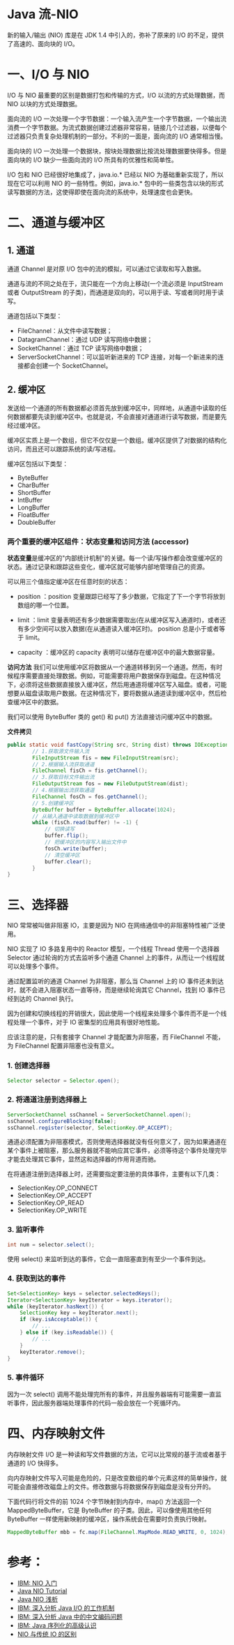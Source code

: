 Java 流-NIO
====================
新的输入/输出 (NIO) 库是在 JDK 1.4 中引入的，弥补了原来的 I/O 的不足，提供了高速的、面向块的 I/O。

# 一、I/O 与 NIO 
I/O 与 NIO 最重要的区别是数据打包和传输的方式，I/O 以流的方式处理数据，而 NIO 以块的方式处理数据。

面向流的 I/O 一次处理一个字节数据：一个输入流产生一个字节数据，一个输出流消费一个字节数据。为流式数据创建过滤器非常容易，链接几个过滤器，以便每个过滤器只负责复杂处理机制的一部分。不利的一面是，面向流的 I/O 通常相当慢。

面向块的 I/O 一次处理一个数据块，按块处理数据比按流处理数据要快得多。但是面向块的 I/O 缺少一些面向流的 I/O 所具有的优雅性和简单性。

I/O 包和 NIO 已经很好地集成了，java.io.* 已经以 NIO 为基础重新实现了，所以现在它可以利用 NIO 的一些特性。例如，java.io.* 包中的一些类包含以块的形式读写数据的方法，这使得即使在面向流的系统中，处理速度也会更快。

# 二、通道与缓冲区

## 1. 通道
通道 Channel 是对原 I/O 包中的流的模拟，可以通过它读取和写入数据。

通道与流的不同之处在于，流只能在一个方向上移动(一个流必须是 InputStream 或者 OutputStream 的子类)，而通道是双向的，可以用于读、写或者同时用于读写。

通道包括以下类型：
- FileChannel：从文件中读写数据；
- DatagramChannel：通过 UDP 读写网络中数据；
- SocketChannel：通过 TCP 读写网络中数据；
- ServerSocketChannel：可以监听新进来的 TCP 连接，对每一个新进来的连接都会创建一个 SocketChannel。

## 2. 缓冲区
发送给一个通道的所有数据都必须首先放到缓冲区中，同样地，从通道中读取的任何数据都要先读到缓冲区中。也就是说，不会直接对通道进行读写数据，而是要先经过缓冲区。

缓冲区实质上是一个数组，但它不仅仅是一个数组。缓冲区提供了对数据的结构化访问，而且还可以跟踪系统的读/写进程。

缓冲区包括以下类型：
- ByteBuffer
- CharBuffer
- ShortBuffer
- IntBuffer
- LongBuffer
- FloatBuffer
- DoubleBuffer

### 两个重要的缓冲区组件：**状态变量和访问方法 (accessor)**

**状态变量**是缓冲区的"内部统计机制"的关键。每一个读/写操作都会改变缓冲区的状态。通过记录和跟踪这些变化，缓冲区就可能够内部地管理自己的资源。

可以用三个值指定缓冲区在任意时刻的状态：
- position ：position 变量跟踪已经写了多少数据，它指定了下一个字节将放到数组的哪一个位置。

- limit ：limit 变量表明还有多少数据需要取出(在从缓冲区写入通道时)，或者还有多少空间可以放入数据(在从通道读入缓冲区时)。
position 总是小于或者等于 limit。

- capacity ：缓冲区的 capacity 表明可以储存在缓冲区中的最大数据容量。 

**访问方法**
我们可以使用缓冲区将数据从一个通道转移到另一个通道。然而，有时候程序需要直接处理数据。例如，可能需要将用户数据保存到磁盘。在这种情况下，必须将这些数据直接放入缓冲区，然后用通道将缓冲区写入磁盘。或者，可能想要从磁盘读取用户数据。在这种情况下，要将数据从通道读到缓冲区中，然后检查缓冲区中的数据。

我们可以使用 ByteBuffer 类的 get() 和 put() 方法直接访问缓冲区中的数据。

**文件拷贝**
```java
public static void fastCopy(String src, String dist) throws IOException {
        // 1.获取源文件输入流
        FileInputStream fis = new FileInputStream(src);
        // 2.根据输入流获取通道
        FileChannel fisCh = fis.getChannel();
        // 3.获取目标文件输出流
        FileOutputStream fos = new FileOutputStream(dist);
        // 4.根据输出流获取通道
        FileChannel fosCh = fos.getChannel();
        // 5.创建缓冲区
        ByteBuffer buffer = ByteBuffer.allocate(1024);
        // 从输入通道中读取数据到缓冲区中
        while (fisCh.read(buffer) != -1) {
            // 切换读写
            buffer.flip();
            // 把缓冲区的内容写入输出文件中
            fosCh.write(buffer);
            // 清空缓冲区
            buffer.clear();
        }
}
```

# 三、选择器
NIO 常常被叫做非阻塞 IO，主要是因为 NIO 在网络通信中的非阻塞特性被广泛使用。

NIO 实现了 IO 多路复用中的 Reactor 模型，一个线程 Thread 使用一个选择器 Selector 通过轮询的方式去监听多个通道 Channel 上的事件，从而让一个线程就可以处理多个事件。

通过配置监听的通道 Channel 为非阻塞，那么当 Channel 上的 IO 事件还未到达时，就不会进入阻塞状态一直等待，而是继续轮询其它 Channel，找到 IO 事件已经到达的 Channel 执行。

因为创建和切换线程的开销很大，因此使用一个线程来处理多个事件而不是一个线程处理一个事件，对于 IO 密集型的应用具有很好地性能。

应该注意的是，只有套接字 Channel 才能配置为非阻塞，而 FileChannel 不能，为 FileChannel 配置非阻塞也没有意义。

### 1. 创建选择器
```java
Selector selector = Selector.open();
```

### 2. 将通道注册到选择器上
```java
ServerSocketChannel ssChannel = ServerSocketChannel.open();
ssChannel.configureBlocking(false);
ssChannel.register(selector, SelectionKey.OP_ACCEPT);
```
通道必须配置为非阻塞模式，否则使用选择器就没有任何意义了，因为如果通道在某个事件上被阻塞，那么服务器就不能响应其它事件，必须等待这个事件处理完毕才能去处理其它事件，显然这和选择器的作用背道而驰。

在将通道注册到选择器上时，还需要指定要注册的具体事件，主要有以下几类：
- SelectionKey.OP_CONNECT
- SelectionKey.OP_ACCEPT
- SelectionKey.OP_READ
- SelectionKey.OP_WRITE


### 3. 监听事件
```java
int num = selector.select();
```
使用 select() 来监听到达的事件，它会一直阻塞直到有至少一个事件到达。

### 4. 获取到达的事件
```java
Set<SelectionKey> keys = selector.selectedKeys();
Iterator<SelectionKey> keyIterator = keys.iterator();
while (keyIterator.hasNext()) {
    SelectionKey key = keyIterator.next();
    if (key.isAcceptable()) {
        // ...
    } else if (key.isReadable()) {
        // ...
    }
    keyIterator.remove();
}
```

### 5. 事件循环
因为一次 select() 调用不能处理完所有的事件，并且服务器端有可能需要一直监听事件，因此服务器端处理事件的代码一般会放在一个死循环内。


# 四、内存映射文件
内存映射文件 I/O 是一种读和写文件数据的方法，它可以比常规的基于流或者基于通道的 I/O 快得多。

向内存映射文件写入可能是危险的，只是改变数组的单个元素这样的简单操作，就可能会直接修改磁盘上的文件。修改数据与将数据保存到磁盘是没有分开的。

下面代码行将文件的前 1024 个字节映射到内存中，map() 方法返回一个 MappedByteBuffer，它是 ByteBuffer 的子类。因此，可以像使用其他任何 ByteBuffer 一样使用新映射的缓冲区，操作系统会在需要时负责执行映射。
```java
MappedByteBuffer mbb = fc.map(FileChannel.MapMode.READ_WRITE, 0, 1024);
```


# 参考：
- [IBM: NIO 入门](https://www.ibm.com/developerworks/cn/education/java/j-nio/j-nio.html)
- [Java NIO Tutorial](http://tutorials.jenkov.com/java-nio/index.html)
- [Java NIO 浅析](https://tech.meituan.com/nio.html)
- [IBM: 深入分析 Java I/O 的工作机制](https://www.ibm.com/developerworks/cn/java/j-lo-javaio/index.html)
- [IBM: 深入分析 Java 中的中文编码问题](https://www.ibm.com/developerworks/cn/java/j-lo-chinesecoding/index.html)
- [IBM: Java 序列化的高级认识](https://www.ibm.com/developerworks/cn/java/j-lo-serial/index.html)
- [NIO 与传统 IO 的区别](http://blog.csdn.net/shimiso/article/details/24990499)
